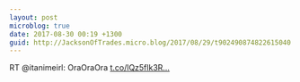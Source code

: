 ```yaml
---
layout: post
microblog: true
date: 2017-08-30 00:19 +1300
guid: http://JacksonOfTrades.micro.blog/2017/08/29/t902490874822615040.html
---
```

RT @itanimeirl: OraOraOra [t.co/lQz5flk3R...](https://t.co/lQz5flk3RC)
